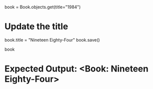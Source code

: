 book = Book.objects.get(title="1984")

# Update the title
book.title = "Nineteen Eighty-Four"
book.save()

book
# Expected Output: <Book: Nineteen Eighty-Four>
